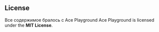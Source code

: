 

## License
Все содержимое бралось с Ace Playground
Ace Playground is licensed under the **MIT License**.
